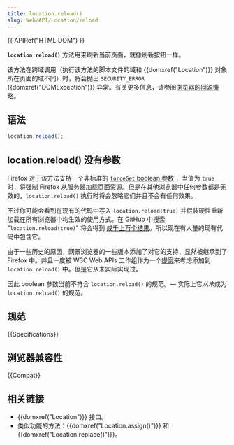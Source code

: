 ```yaml
---
title: location.reload()
slug: Web/API/Location/reload
---
```


{{ APIRef("HTML DOM") }}

**`location.reload()`** 方法用来刷新当前页面，就像刷新按钮一样。

该方法在跨域调用（执行该方法的脚本文件的域和 {{domxref("Location")}} 对象所在页面的域不同）时，将会抛出 `SECURITY_ERROR` {{domxref("DOMException")}} 异常。有关更多信息，请参阅[浏览器的同源策略](/zh-CN/docs/Web/Security/Same-origin_policy)。

## 语法

```js
location.reload();
```

## location.reload() 没有参数

Firefox 对于该方法支持一个非标准的 [`forceGet` boolean 参数](https://searchfox.org/mozilla-central/source/dom/base/Location.cpp#551) ，当值为 `true` 时，将强制 Firefox 从服务器加载页面资源。但是在其他浏览器中任何参数都是无效的，`location.reload()` 执行时将会忽略它们并且不会有任何效果。

不过你可能会看到在现有的代码中写入 `location.reload(true)` 并假装硬性重新加载在所有浏览器中均生效的使用方式。在 GitHub 中搜索 "`location.reload(true)`" 将会得到 [成千上万个结果](https://github.com/search?q=%22location.reload%28true%29%22&type=code)。所以现在有大量的现有代码中包含它。

由于一些历史的原因，网景浏览器的一些版本添加了对它的支持，显然被继承到了 Firefox 中。并且一度被 W3C Web APIs 工作组作为一个[提案](https://www.w3.org/2005/06/tracker/webapi/issues/69)来考虑添加到 `location.reload()` 中。但是它从未实际实现过。

因此 boolean 参数当前不符合 `location.reload()` 的规范。— 实际上它*从未*成为 `location.reload()` 的规范。

## 规范

{{Specifications}}

## 浏览器兼容性

{{Compat}}

## 相关链接

- {{domxref("Location")}} 接口。
- 类似功能的方法：{{domxref("Location.assign()")}} 和 {{domxref("Location.replace()")}}。
